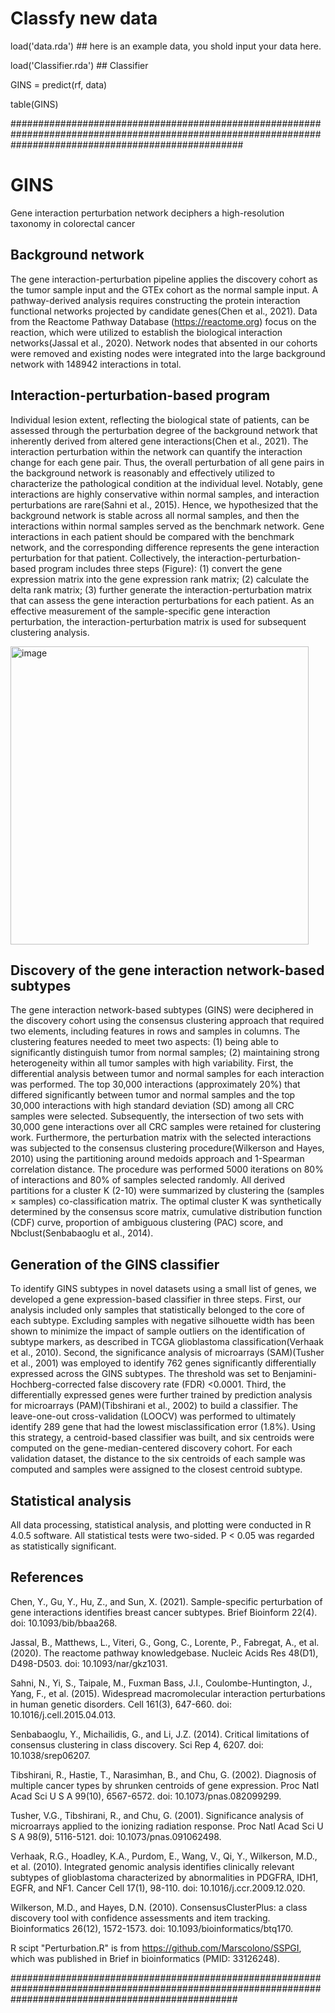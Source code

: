 # Classfy new data

load('data.rda') ## here is an example data, you shold input your data here.

load('Classifier.rda') ## Classifier

GINS = predict(rf, data)

table(GINS)

##########################################################################################################################################################

# GINS
Gene interaction perturbation network deciphers a high-resolution taxonomy in colorectal cancer

## Background network
The gene interaction-perturbation pipeline applies the discovery cohort as the tumor sample input and the GTEx cohort as the normal sample input. A pathway-derived analysis requires constructing the protein interaction functional networks projected by candidate genes(Chen et al., 2021). Data from the Reactome Pathway Database (https://reactome.org) focus on the reaction, which were utilized to establish the biological interaction networks(Jassal et al., 2020). Network nodes that absented in our cohorts were removed and existing nodes were integrated into the large background network with 148942 interactions in total.

## Interaction-perturbation-based program
Individual lesion extent, reflecting the biological state of patients, can be assessed through the perturbation degree of the background network that inherently derived from altered gene interactions(Chen et al., 2021). The interaction perturbation within the network can quantify the interaction change for each gene pair. Thus, the overall perturbation of all gene pairs in the background network is reasonably and effectively utilized to characterize the pathological condition at the individual level. Notably, gene interactions are highly conservative within normal samples, and interaction perturbations are rare(Sahni et al., 2015). Hence, we hypothesized that the background network is stable across all normal samples, and then the interactions within normal samples served as the benchmark network. Gene interactions in each patient should be compared with the benchmark network, and the corresponding difference represents the gene interaction perturbation for that patient. Collectively, the interaction-perturbation-based program includes three steps (Figure): (1) convert the gene expression matrix into the gene expression rank matrix; (2) calculate the delta rank matrix; (3) further generate the interaction-perturbation matrix that can assess the gene interaction perturbations for each patient. As an effective measurement of the sample-specific gene interaction perturbation, the interaction-perturbation matrix is used for subsequent clustering analysis.

<img width="477" alt="image" src="https://user-images.githubusercontent.com/68080738/159143569-c9b6b7d9-2634-4d02-8f6d-6020fc72d92e.png">

## Discovery of the gene interaction network-based subtypes
The gene interaction network-based subtypes (GINS) were deciphered in the discovery cohort using the consensus clustering approach that required two elements, including features in rows and samples in columns. The clustering features needed to meet two aspects: (1) being able to significantly distinguish tumor from normal samples; (2) maintaining strong heterogeneity within all tumor samples with high variability. First, the differential analysis between tumor and normal samples for each interaction was performed. The top 30,000 interactions (approximately 20%) that differed significantly between tumor and normal samples and the top 30,000 interactions with high standard deviation (SD) among all CRC samples were selected. Subsequently, the intersection of two sets with 30,000 gene interactions over all CRC samples were retained for clustering work. Furthermore, the perturbation matrix with the selected interactions was subjected to the consensus clustering procedure(Wilkerson and Hayes, 2010) using the partitioning around medoids approach and 1-Spearman correlation distance. The procedure was performed 5000 iterations on 80% of interactions and 80% of samples selected randomly. All derived partitions for a cluster K (2-10) were summarized by clustering the (samples × samples) co-classification matrix. The optimal cluster K was synthetically determined by the consensus score matrix, cumulative distribution function (CDF) curve, proportion of ambiguous clustering (PAC) score, and Nbclust(Senbabaoglu et al., 2014).

## Generation of the GINS classifier
To identify GINS subtypes in novel datasets using a small list of genes, we developed a gene expression-based classifier in three steps. First, our analysis included only samples that statistically belonged to the core of each subtype. Excluding samples with negative silhouette width has been shown to minimize the impact of sample outliers on the identification of subtype markers, as described in TCGA glioblastoma classification(Verhaak et al., 2010). Second, the significance analysis of microarrays (SAM)(Tusher et al., 2001) was employed to identify 762 genes significantly differentially expressed across the GINS subtypes. The threshold was set to Benjamini-Hochberg-corrected false discovery rate (FDR) <0.0001. Third, the differentially expressed genes were further trained by prediction analysis for microarrays (PAM)(Tibshirani et al., 2002) to build a classifier. The leave-one-out cross-validation (LOOCV) was performed to ultimately identify 289 gene that had the lowest misclassification error (1.8%). Using this strategy, a centroid-based classifier was built, and six centroids were computed on the gene-median-centered discovery cohort. For each validation dataset, the distance to the six centroids of each sample was computed and samples were assigned to the closest centroid subtype.

## Statistical analysis
All data processing, statistical analysis, and plotting were conducted in R 4.0.5 software. All statistical tests were two-sided. P < 0.05 was regarded as statistically significant.

## References
Chen, Y., Gu, Y., Hu, Z., and Sun, X. (2021). Sample-specific perturbation of gene interactions identifies breast cancer subtypes. Brief Bioinform 22(4). doi: 10.1093/bib/bbaa268.

Jassal, B., Matthews, L., Viteri, G., Gong, C., Lorente, P., Fabregat, A., et al. (2020). The reactome pathway knowledgebase. Nucleic Acids Res 48(D1), D498-D503. doi: 10.1093/nar/gkz1031.

Sahni, N., Yi, S., Taipale, M., Fuxman Bass, J.I., Coulombe-Huntington, J., Yang, F., et al. (2015). Widespread macromolecular interaction perturbations in human genetic disorders. Cell 161(3), 647-660. doi: 10.1016/j.cell.2015.04.013.

Senbabaoglu, Y., Michailidis, G., and Li, J.Z. (2014). Critical limitations of consensus clustering in class discovery. Sci Rep 4, 6207. doi: 10.1038/srep06207.

Tibshirani, R., Hastie, T., Narasimhan, B., and Chu, G. (2002). Diagnosis of multiple cancer types by shrunken centroids of gene expression. Proc Natl Acad Sci U S A 99(10), 6567-6572. doi: 10.1073/pnas.082099299.

Tusher, V.G., Tibshirani, R., and Chu, G. (2001). Significance analysis of microarrays applied to the ionizing radiation response. Proc Natl Acad Sci U S A 98(9), 5116-5121. doi: 10.1073/pnas.091062498.

Verhaak, R.G., Hoadley, K.A., Purdom, E., Wang, V., Qi, Y., Wilkerson, M.D., et al. (2010). Integrated genomic analysis identifies clinically relevant subtypes of glioblastoma characterized by abnormalities in PDGFRA, IDH1, EGFR, and NF1. Cancer Cell 17(1), 98-110. doi: 10.1016/j.ccr.2009.12.020.

Wilkerson, M.D., and Hayes, D.N. (2010). ConsensusClusterPlus: a class discovery tool with confidence assessments and item tracking. Bioinformatics 26(12), 1572-1573. doi: 10.1093/bioinformatics/btq170.


R scipt "Perturbation.R" is from https://github.com/Marscolono/SSPGI, which was published in Brief in bioinformatics (PMID: 33126248).

#########################################################################################################################################################

